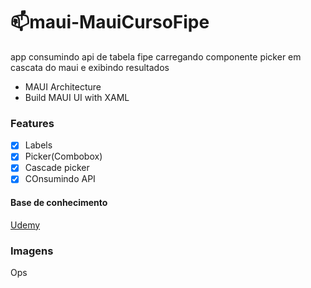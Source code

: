 # 📫maui-MauiCursoFipe
app consumindo api de tabela fipe carregando componente picker em cascata do maui e exibindo resultados
- MAUI Architecture
- Build MAUI UI with XAML

### Features

- [x] Labels
- [x] Picker(Combobox)
- [x] Cascade picker
- [x] COnsumindo API 

####  Base de conhecimento
[Udemy](https://www.udemy.com/course/introducao-a-orientacao-a-objetos-com-c-sharp-c/)

### Imagens
Ops
